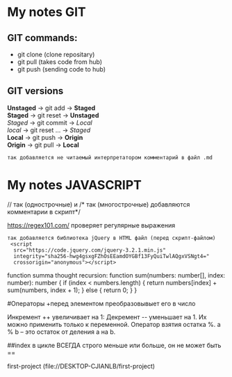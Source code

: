 # My notes GIT 
## GIT commands:
- git clone (clone repositary)
- git pull (takes code from hub)
- git push (sending code to hub)
## GIT versions
**Unstaged** -> git add -> **Staged** </br>
**Staged** -> git reset -> **Unstaged** </br>
*Staged* -> git commit -> *Local* </br>
*local* -> git reset ... -> *Staged* </br>
**Local** -> git push -> **Origin** </br>
**Origin** -> git pull -> **Local** 
```
так добавляется не читаемый интерпретатором комментарий в файл .md  
```
# My notes JAVASCRIPT
// так (однострочные) и /* так (многострочные) добавляются комментарии в скрипт*/

https://regex101.com/ проверяет регулярные выражения

```
так добавляется библиотека jQuery в HTML файл (перед скрипт-файлом)
 <script
  src="https://code.jquery.com/jquery-3.2.1.min.js"
  integrity="sha256-hwg4gsxgFZhOsEEamdOYGBf13FyQuiTwlAQgxVSNgt4="
  crossorigin="anonymous"></script>
```
function summa thought recursion:
function sum(numbers: number[], index: number): number {
    if (index < numbers.length) {
        return numbers[index] + sum(numbers, index + 1);
    } else {
        return 0;
    }
}

#Операторы
+перед элементом преобразовывыет его в число 

Инкремент ++ увеличивает на 1:
Декремент -- уменьшает на 1. Их можно применить только к переменной.
Оператор взятия остатка %. a % b – это остаток от деления a на b. 

##index в цикле ВСЕГДА строго меньше или больше, он не может быть == 


first-project (file://DESKTOP-CJIANLB/first-project)
